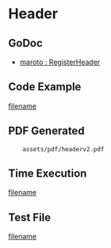 # Header

## GoDoc
* [maroto : RegisterHeader](https://pkg.go.dev/github.com/nh3000-org/maroto/v2#Maroto.RegisterHeader)

## Code Example
[filename](../../assets/examples/header/v2/main.go ':include :type=code')

## PDF Generated
```pdf
	assets/pdf/headerv2.pdf
```

## Time Execution
[filename](../../assets/text/headerv2.txt  ':include :type=code')

## Test File
[filename](https://raw.githubusercontent.com/nh3000-org/maroto/master/test/maroto/examples/header.json  ':include :type=code')